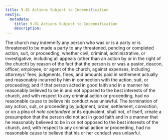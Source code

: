 ```yaml
---
title: 9.01 Actions Subject to Indemnification
nextjs:
  metadata:
    title: 9.01 Actions Subject to Indemnification
    description: 
---
```


The church may indemnify any person who was or is a party or is threatened to be made a party to any threatened, pending or completed action, suit, or proceeding, whether civil, criminal, administrative, or investigative, including all appeals (other than an action by or in the right of the church) by reason of the fact that the person is or was a pastor, deacon, officer, employee, or agent of the church, against expenses, including attorneys' fees, judgments, fines, and amounts paid in settlement actually and reasonably incurred by him in connection with the action, suit, or proceeding; and if that person acted in good faith and in a manner he reasonably believed to be in and not opposed to the best interests of the church, and with respect to any criminal action or proceeding, had no reasonable cause to believe his conduct was unlawful.  The termination of any action, suit, or proceeding by judgment, order, settlement, conviction, or on a plea of *nolo contendere* or its equivalent, shall not, of itself, create a presumption that the person did not act in good faith and in a manner that he reasonably believed to be in or not opposed to the best interests of the church, and, with respect to any criminal action or proceeding, had no reasonable cause to believe that his or her conduct was unlawful.